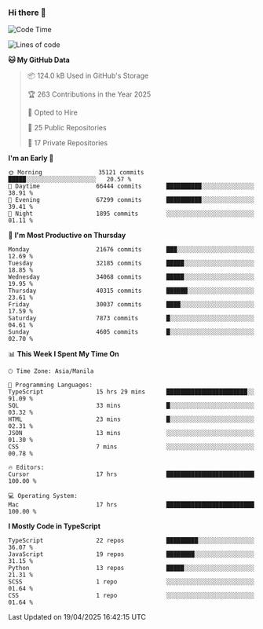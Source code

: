 ### Hi there 👋

<!--START_SECTION:waka-->
![Code Time](http://img.shields.io/badge/Code%20Time-1%2C637%20hrs%2026%20mins-blue)

![Lines of code](https://img.shields.io/badge/From%20Hello%20World%20I%27ve%20Written-64.8%20million%20lines%20of%20code-blue)

**🐱 My GitHub Data** 

> 📦 124.0 kB Used in GitHub's Storage 
 > 
> 🏆 263 Contributions in the Year 2025
 > 
> 💼 Opted to Hire
 > 
> 📜 25 Public Repositories 
 > 
> 🔑 17 Private Repositories 
 > 
**I'm an Early 🐤** 

```text
🌞 Morning                35121 commits       █████░░░░░░░░░░░░░░░░░░░░   20.57 % 
🌆 Daytime                66444 commits       ██████████░░░░░░░░░░░░░░░   38.91 % 
🌃 Evening                67299 commits       ██████████░░░░░░░░░░░░░░░   39.41 % 
🌙 Night                  1895 commits        ░░░░░░░░░░░░░░░░░░░░░░░░░   01.11 % 
```
📅 **I'm Most Productive on Thursday** 

```text
Monday                   21676 commits       ███░░░░░░░░░░░░░░░░░░░░░░   12.69 % 
Tuesday                  32185 commits       █████░░░░░░░░░░░░░░░░░░░░   18.85 % 
Wednesday                34068 commits       █████░░░░░░░░░░░░░░░░░░░░   19.95 % 
Thursday                 40315 commits       ██████░░░░░░░░░░░░░░░░░░░   23.61 % 
Friday                   30037 commits       ████░░░░░░░░░░░░░░░░░░░░░   17.59 % 
Saturday                 7873 commits        █░░░░░░░░░░░░░░░░░░░░░░░░   04.61 % 
Sunday                   4605 commits        █░░░░░░░░░░░░░░░░░░░░░░░░   02.70 % 
```


📊 **This Week I Spent My Time On** 

```text
🕑︎ Time Zone: Asia/Manila

💬 Programming Languages: 
TypeScript               15 hrs 29 mins      ███████████████████████░░   91.09 % 
SQL                      33 mins             █░░░░░░░░░░░░░░░░░░░░░░░░   03.32 % 
HTML                     23 mins             █░░░░░░░░░░░░░░░░░░░░░░░░   02.31 % 
JSON                     13 mins             ░░░░░░░░░░░░░░░░░░░░░░░░░   01.30 % 
CSS                      7 mins              ░░░░░░░░░░░░░░░░░░░░░░░░░   00.78 % 

🔥 Editors: 
Cursor                   17 hrs              █████████████████████████   100.00 % 

💻 Operating System: 
Mac                      17 hrs              █████████████████████████   100.00 % 
```

**I Mostly Code in TypeScript** 

```text
TypeScript               22 repos            █████████░░░░░░░░░░░░░░░░   36.07 % 
JavaScript               19 repos            ████████░░░░░░░░░░░░░░░░░   31.15 % 
Python                   13 repos            █████░░░░░░░░░░░░░░░░░░░░   21.31 % 
SCSS                     1 repo              ░░░░░░░░░░░░░░░░░░░░░░░░░   01.64 % 
CSS                      1 repo              ░░░░░░░░░░░░░░░░░░░░░░░░░   01.64 % 
```




 Last Updated on 19/04/2025 16:42:15 UTC
<!--END_SECTION:waka-->
